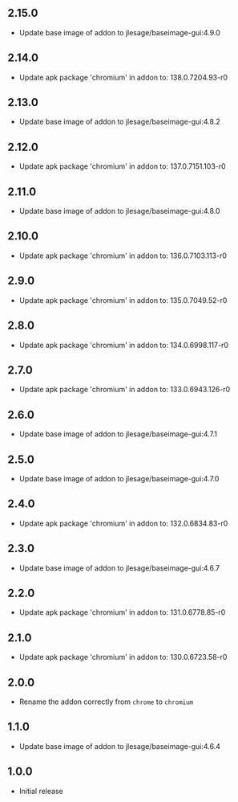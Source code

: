 ## 2.15.0

- Update base image of addon to jlesage/baseimage-gui:4.9.0

## 2.14.0

- Update apk package 'chromium' in addon to: 138.0.7204.93-r0

## 2.13.0

- Update base image of addon to jlesage/baseimage-gui:4.8.2

## 2.12.0

- Update apk package 'chromium' in addon to: 137.0.7151.103-r0

## 2.11.0

- Update base image of addon to jlesage/baseimage-gui:4.8.0

## 2.10.0

- Update apk package 'chromium' in addon to: 136.0.7103.113-r0

## 2.9.0

- Update apk package 'chromium' in addon to: 135.0.7049.52-r0

## 2.8.0

- Update apk package 'chromium' in addon to: 134.0.6998.117-r0

## 2.7.0

- Update apk package 'chromium' in addon to: 133.0.6943.126-r0

## 2.6.0

- Update base image of addon to jlesage/baseimage-gui:4.7.1

## 2.5.0

- Update base image of addon to jlesage/baseimage-gui:4.7.0

## 2.4.0

- Update apk package 'chromium' in addon to: 132.0.6834.83-r0

## 2.3.0

- Update base image of addon to jlesage/baseimage-gui:4.6.7

## 2.2.0

- Update apk package 'chromium' in addon to: 131.0.6778.85-r0

## 2.1.0

- Update apk package 'chromium' in addon to: 130.0.6723.58-r0

## 2.0.0

- Rename the addon correctly from `chrome` to `chromium`

## 1.1.0

- Update base image of addon to jlesage/baseimage-gui:4.6.4

## 1.0.0

- Initial release

<!-- https://developers.home-assistant.io/docs/add-ons/presentation#keeping-a-changelog -->
